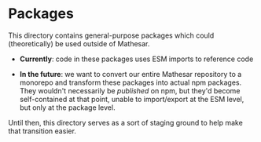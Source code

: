 # Packages

This directory contains general-purpose packages which could (theoretically) be used outside of Mathesar.

- **Currently**: code in these packages uses ESM imports to reference code

- **In the future**: we want to convert our entire Mathesar repository to a monorepo and transform these packages into actual npm packages. They wouldn't necessarily be _published_ on npm, but they'd become self-contained at that point, unable to import/export at the ESM level, but only at the package level.

Until then, this directory serves as a sort of staging ground to help make that transition easier.
